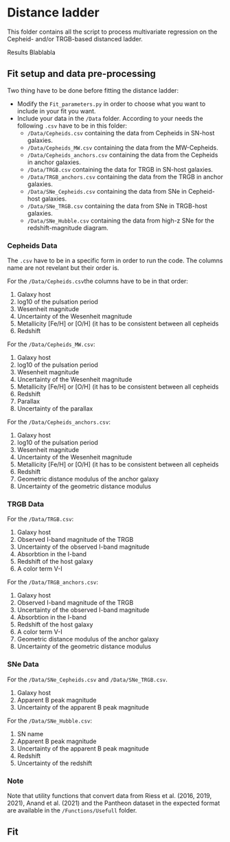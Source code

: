 # Distance ladder

This folder contains all the script to process multivariate regression on the Cepheid- and/or TRGB-based distanced ladder.

Results Blablabla

## Fit setup and data pre-processing
Two thing have to be done before fitting the distance ladder:
* Modify the `Fit_parameters.py` in order to choose what you want to include in your fit you want.
* Include your data in the `/Data` folder. According to your needs the following `.csv` have to be in this folder:
  * `/Data/Cepheids.csv` containing the data from Cepheids in SN-host galaxies.
  * `/Data/Cepheids_MW.csv` containing the data from the MW-Cepheids.
  * `/Data/Cepheids_anchors.csv` containing the data from the Cepheids in anchor galaxies.
  * `/Data/TRGB.csv` containing the data for TRGB in SN-host galaxies.
  * `/Data/TRGB_anchors.csv` containing the data from the TRGB in anchor galaxies.
  * `/Data/SNe_Cepheids.csv` containing the data from SNe in Cepheid-host galaxies.
  * `/Data/SNe_TRGB.csv` containing the data from SNe in TRGB-host galaxies.
  * `/Data/SNe_Hubble.csv` containing the data from high-z SNe for the redshift-magnitude diagram.

### Cepheids Data 
The `.csv` have to be in a specific form in order to run the code. The columns name are not revelant but their order is.

For the `/Data/Cepheids.csv`the columns have to be in that order:
1. Galaxy host
2. log10 of the pulsation period
3. Wesenheit magnitude
4. Uncertainty of the Wesenheit magnitude
5. Metallicity [Fe/H] or [O/H] (it has to be consistent between all cepheids
6. Redshift

For the `/Data/Cepheids_MW.csv`:
1. Galaxy host
2. log10 of the pulsation period
3. Wesenheit magnitude
4. Uncertainty of the Wesenheit magnitude
5. Metallicity [Fe/H] or [O/H] (it has to be consistent between all cepheids
6. Redshift
7. Parallax
8. Uncertainty of the parallax

For the `/Data/Cepheids_anchors.csv`:
1. Galaxy host
2. log10 of the pulsation period
3. Wesenheit magnitude
4. Uncertainty of the Wesenheit magnitude
5. Metallicity [Fe/H] or [O/H] (it has to be consistent between all cepheids
6. Redshift
7. Geometric distance modulus of the anchor galaxy
8. Uncertainty of the geometric distance modulus


### TRGB Data 
For the `/Data/TRGB.csv`:
1. Galaxy host 
2. Observed I-band magnitude of the TRGB
3. Uncertainty of the observed I-band magnitude
4. Absorbtion in the I-band
5. Redshift of the host galaxy
6. A color term V-I

For the `/Data/TRGB_anchors.csv`:
1. Galaxy host 
2. Observed I-band magnitude of the TRGB
3. Uncertainty of the observed I-band magnitude
4. Absorbtion in the I-band
5. Redshift of the host galaxy
6. A color term V-I
7. Geometric distance modulus of the anchor galaxy
8. Uncertainty of the geometric distance modulus

### SNe Data
For the `/Data/SNe_Cepheids.csv` and `/Data/SNe_TRGB.csv`.
1) Galaxy host
2) Apparent B peak magnitude
3) Uncertainty of the apparent B peak magnitude

For the `/Data/SNe_Hubble.csv`:
1) SN name
2) Apparent B peak magnitude
3) Uncertainty of the apparent B peak magnitude
4) Redshift
5) Uncertainty of the redshift

### Note
Note that utility functions that convert data from Riess et al. (2016, 2019, 2021), Anand et al. (2021) and the Pantheon dataset in the expected format are available in the `/Functions/Usefull` folder.

## Fit
